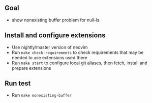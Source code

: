 ## Goal
- show nonexisting buffer problem for null-ls

## Install and configure extensions
- Use nightly/master version of neovim
- Run `make check-requirements` to check requirements that may be needed to use extensions used there
- Run `make start` to configure local git aliases, then fetch, install and prepare extensions

## Run test
- Run `make nonexisting-buffer`
